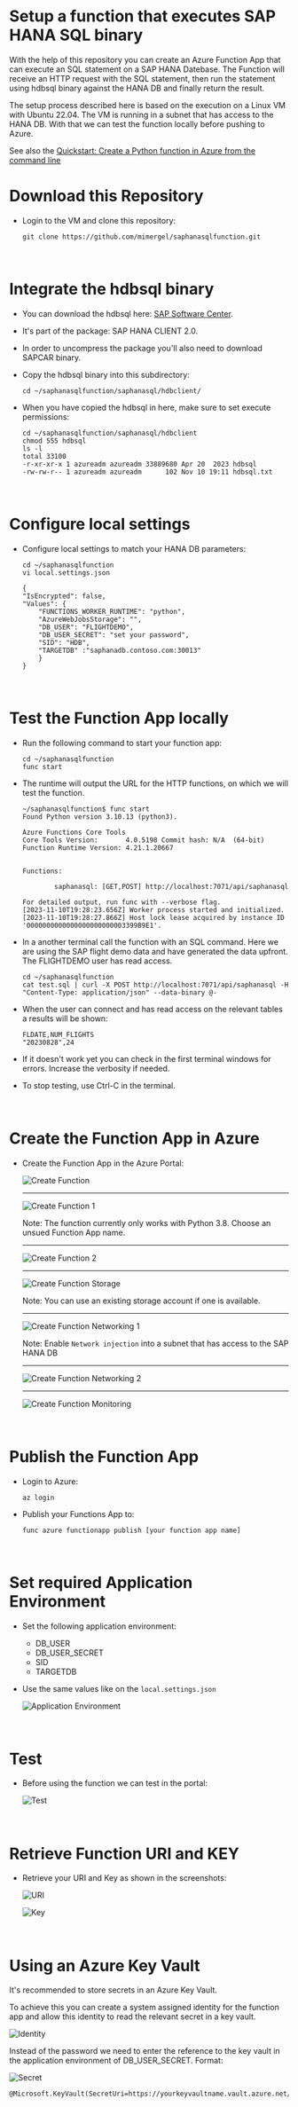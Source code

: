# Setup a function that executes SAP HANA SQL binary  
With the help of this repository you can create an Azure Function App that can execute an SQL statement on a SAP HANA Datebase. The Function will receive an HTTP request with the SQL statement, then run the statement using hdbsql binary against the HANA DB and finally return the result.

The setup process described here is based on the execution on a Linux VM with Ubuntu 22.04.
The VM is running in a subnet that has access to the HANA DB. 
With that we can test the function locally before pushing to Azure. 

See also the [Quickstart: Create a Python function in Azure from the command line](https://learn.microsoft.com/en-us/azure/azure-functions/create-first-function-cli-python?tabs=linux%2Cbash%2Cazure-cli&pivots=python-mode-decorators)

# Download this Repository

- Login to the VM and clone this repository:

    `git clone https://github.com/mimergel/saphanasqlfunction.git`

<br>

# Integrate the hdbsql binary 

- You can download the hdbsql here: [SAP Software Center](https://me.sap.com/softwarecenter).
- It's part of the package: SAP HANA CLIENT 2.0.
- In order to uncompress the package you'll also need to download SAPCAR binary.
- Copy the hdbsql binary into this subdirectory:

    `cd ~/saphanasqlfunction/saphanasql/hdbclient/`

- When you have copied the hdbsql in here, make sure to set execute permissions: 

    ```
    cd ~/saphanasqlfunction/saphanasql/hdbclient
    chmod 555 hdbsql
    ls -l
    total 33100
    -r-xr-xr-x 1 azureadm azureadm 33889680 Apr 20  2023 hdbsql
    -rw-rw-r-- 1 azureadm azureadm      102 Nov 10 19:11 hdbsql.txt
    ```

<br>

# Configure local settings 

- Configure local settings to match your HANA DB parameters:

    ```
    cd ~/saphanasqlfunction
    vi local.settings.json
    ```

    ```
    {
    "IsEncrypted": false,
    "Values": {
        "FUNCTIONS_WORKER_RUNTIME": "python",
        "AzureWebJobsStorage": "",
        "DB_USER": "FLIGHTDEMO",
        "DB_USER_SECRET": "set your password",
        "SID": "HDB",
        "TARGETDB" :"saphanadb.contoso.com:30013"
        }
    }

    ```

<br>


# Test the Function App locally

- Run the following command to start your function app:

    ```
    cd ~/saphanasqlfunction
    func start
    ```

- The runtime will output the URL for the HTTP functions, on which we will test the function. 

    ```
    ~/saphanasqlfunction$ func start
    Found Python version 3.10.13 (python3).

    Azure Functions Core Tools
    Core Tools Version:       4.0.5198 Commit hash: N/A  (64-bit)
    Function Runtime Version: 4.21.1.20667


    Functions:

            saphanasql: [GET,POST] http://localhost:7071/api/saphanasql

    For detailed output, run func with --verbose flag.
    [2023-11-10T19:28:23.656Z] Worker process started and initialized.
    [2023-11-10T19:28:27.866Z] Host lock lease acquired by instance ID '0000000000000000000000003399B9E1'.

    ```

- In a another terminal call the function with an SQL command. Here we are using the SAP flight demo data and have generated the data upfront. The FLIGHTDEMO user has read access. 

    ```
    cd ~/saphanasqlfunction
    cat test.sql | curl -X POST http://localhost:7071/api/saphanasql -H "Content-Type: application/json" --data-binary @-
    ```

- When the user can connect and has read access on the relevant tables a results will be shown:

    ```
    FLDATE,NUM_FLIGHTS
    "20230828",24
    ```

- If it doesn't work yet you can check in the first terminal windows for errors. Increase the verbosity if needed.

- To stop testing, use Ctrl-C in the terminal.


<br>


# Create the Function App in Azure

- Create the Function App in the Azure Portal:

    ![Create Function](images/create-function.jpg)

    ---

    ![Create Function 1](images/create-function1.jpg)

    Note: The function currently only works with Python 3.8. Choose an unsued Function App name.

    ---

    ![Create Function 2](images/create-function2.jpg)

    ---

    ![Create Function Storage](images/storage.jpg)

    Note: You can use an existing storage account if one is available. 

    ---

    ![Create Function Networking 1](images/networking1.jpg)

    Note: Enable `Network injection` into a subnet that has access to the SAP HANA DB

    ---

    ![Create Function Networking 2](images/networking2.jpg)

    ---

    ![Create Function Monitoring](images/monitoring.jpg)


<br>

# Publish the Function App

- Login to Azure:

    ```
    az login
    ```

- Publish your Functions App to:

    ```
    func azure functionapp publish [your function app name]
    ```


<br>

# Set required Application Environment

- Set the following application environment:
    - DB_USER
    - DB_USER_SECRET
    - SID
    - TARGETDB

- Use the same values like on the `local.settings.json`

    ![Application Environment](images/environment.jpg)


<br>

# Test

- Before using the function we can test in the portal:

    ![Test](images/test.jpg)

<br>

# Retrieve Function URI and KEY

- Retrieve your URI and Key as shown in the screenshots:

    ![URI](images/uri.jpg)

    ![Key](images/key.jpg)

<br>


# Using an Azure Key Vault 

It's recommended to store secrets in an Azure Key Vault. 

To achieve this you can create a system assigned identity for the function app and allow this identity to read the relevant secret in a key vault.

![Identity](images/identity.jpg)

Instead of the password we need to enter the reference to the key vault in the application environment of DB_USER_SECRET. Format:

![Secret](images/secret.jpg)

```
@Microsoft.KeyVault(SecretUri=https://yourkeyvaultname.vault.azure.net/secrets/secretname/xxxxsecret_idxxxxxxxxxxxxxxxxxx)
```


